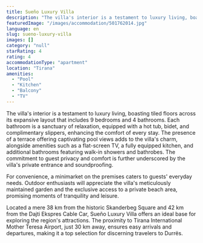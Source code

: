 ```yaml
---
title: Sueño Luxury Villa
description: "The villa's interior is a testament to luxury living, boasting tiled floors across its expansive layout that includes 9 bedrooms and 4 bathrooms."
featuredImage: "/images/accommodation/501762014.jpg"
language: en
slug: sueno-luxury-villa
images: []
category: "null"
starRating: 4
rating: 4
accommodationType: "apartment"
location: "Tirana"
amenities:
  - "Pool"
  - "Kitchen"
  - "Balcony"
  - "TV"
---
```


The villa's interior is a testament to luxury living, boasting tiled floors across its expansive layout that includes 9 bedrooms and 4 bathrooms. Each bathroom is a sanctuary of relaxation, equipped with a hot tub, bidet, and complimentary slippers, enhancing the comfort of every stay. The presence of a terrace offering captivating pool views adds to the villa's charm, alongside amenities such as a flat-screen TV, a fully equipped kitchen, and additional bathrooms featuring walk-in showers and bathrobes. The commitment to guest privacy and comfort is further underscored by the villa's private entrance and soundproofing.

For convenience, a minimarket on the premises caters to guests' everyday needs. Outdoor enthusiasts will appreciate the villa's meticulously maintained garden and the exclusive access to a private beach area, promising moments of tranquility and leisure.

Located a mere 38 km from the historic Skanderbeg Square and 42 km from the Dajti Ekspres Cable Car, Sueño Luxury Villa offers an ideal base for exploring the region's attractions. The proximity to Tirana International Mother Teresa Airport, just 30 km away, ensures easy arrivals and departures, making it a top selection for discerning travelers to Durrës.

